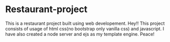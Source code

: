 # Restaurant-project
This is a restaurant project built using web developement.
Hey!!
This project consists of usage of html css(no bootstrap only vanilla css) and javascript.
I have also created a node server and ejs as my template engine.
Peace!
